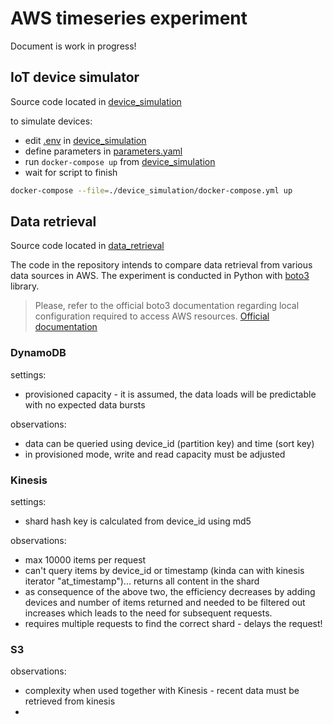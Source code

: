 # AWS timeseries experiment

Document is work in progress!

## IoT device simulator
Source code located in [device_simulation](./device_simulation)

to simulate devices:

- edit [.env](./device_simulation/.env) in [device_simulation](./device_simulation)
- define parameters in [parameters.yaml](./device_simulation/parameters.yaml) 
- run ```docker-compose up``` from [device_simulation](./device_simulation)
- wait for script to finish

```bash
docker-compose --file=./device_simulation/docker-compose.yml up 
```

## Data retrieval
Source code located in [data_retrieval](./data_retrieval)

The code in the repository intends to compare data retrieval from various data sources in AWS.
The experiment is conducted in Python with [boto3](https://boto3.amazonaws.com/v1/documentation/api/latest/reference/core/boto3.html) library.

> Please, refer to the official boto3 documentation regarding local configuration required to access AWS resources.
> [Official documentation](https://boto3.amazonaws.com/v1/documentation/api/latest/guide/configuration.html)

### DynamoDB
settings:
- provisioned capacity - it is assumed, the data loads will be predictable with no expected data bursts

observations:
- data can be queried using device_id (partition key) and time (sort key)
- in provisioned mode, write and read capacity must be adjusted


### Kinesis
settings:
- shard hash key is calculated from device_id using md5

observations:
- max 10000 items per request
- can't query items by device_id or timestamp (kinda can with kinesis iterator "at_timestamp")... returns all content in the shard
- as consequence of the above two, the efficiency decreases by adding devices and number of items returned and needed to be filtered out increases which leads to the need for subsequent requests.
- requires multiple requests to find the correct shard - delays the request!

### S3

observations:
- complexity when used together with Kinesis - recent data must be retrieved from kinesis
- 
